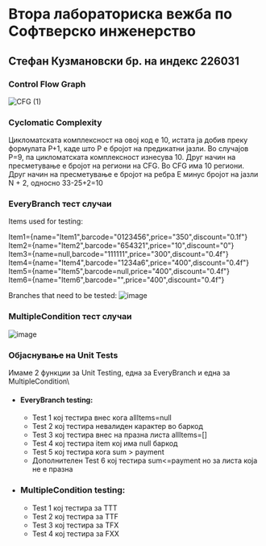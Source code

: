 # Втора лабораториска вежба по Софтверско инженерство
## Стефан Кузмановски бр. на индекс 226031

### Control Flow Graph
![CFG (1)](https://github.com/KuzmanovskiFINKI/SI_lab2_226031/assets/130047482/47d2fa08-72f6-4fed-ba78-48c4c42af807)

### Cyclomatic Complexity
Цикломатската комплексност на овој код е 10, истата ја добив преку формулата P+1, каде што P е бројот на предикатни јазли. Во случајoв P=9, па цикломатската комплексност изнесува 10.
Друг начин на пресметување е бројот на региони на CFG. Во CFG има 10 региони.
Друг начин на пресметување е бројот на ребра E минус бројот на јазли N + 2, односно 33-25+2=10

### EveryBranch тест случаи
Items used for testing:

Item1={name="Item1",barcode="0123456",price="350",discount="0.1f"}\
Item2={name="Item2",barcode="654321",price="10",discount="0"}\
Item3={name=null,barcode="111111",price="300",discount="0.4f"}\
Item4={name="Item4",barcode="1234a6",price="400",discount="0.4f"}\
Item5={name="Item5",barcode=null,price="400",discount="0.4f"}\
Item6={name="Item6",barcode="",price="400",discount="0.4f"}

Branches that need to be tested:
![image](https://github.com/KuzmanovskiFINKI/SI_lab2_226031/assets/130047482/68e746ea-6fca-4521-a28b-8948de9f1744)

### MultipleCondition тест случаи
![image](https://github.com/KuzmanovskiFINKI/SI_lab2_226031/assets/130047482/adae2f86-a669-418f-aa17-cbc1faff1465)

### Објаснување на Unit Tests
Имаме 2 функции за Unit Testing, една за EveryBranch и една за MultipleCondition\
* #### EveryBranch testing:
  *   Test 1 кој тестира внес кога allItems=null
  *   Test 2 кој тестира невалиден карактер во баркод
  *   Test 3 кој тестира внес на празна листа allItems=[]
  *   Test 4 кој тестира item кој има null баркод
  *   Test 5 кој тестира кога sum > payment
  *   Дополнителен Test 6 кој тестира sum<=payment но за листа која не е празна
* ### MultipleCondition testing:
  *   Test 1 кој тестира за TTT
  *   Test 2 кој тестира за TTF
  *   Test 3 кој тестира за TFX
  *   Test 4 кој тестира за FXX




